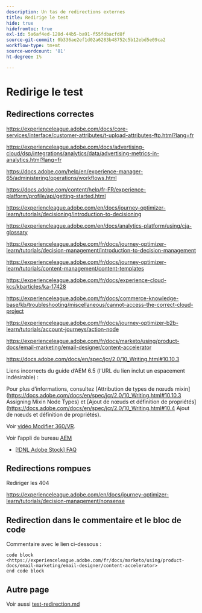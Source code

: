 ```yaml
---
description: Un tas de redirections externes
title: Redirige le test
hide: true
hidefromtoc: true
exl-id: 5a6af4ed-120d-44b5-ba91-f55fdbacfd8f
source-git-commit: 0b336ae2ef1d02a6283b48752c5b12ebd5e09ca2
workflow-type: tm+mt
source-wordcount: '81'
ht-degree: 1%

---
```


# Redirige le test

## Redirections correctes

<https://experienceleague.adobe.com/docs/core-services/interface/customer-attributes/t-upload-attributes-ftp.html?lang=fr>

<https://experienceleague.adobe.com/docs/advertising-cloud/dsp/integrations/analytics/data/advertising-metrics-in-analytics.html?lang=fr>

<https://docs.adobe.com/help/en/experience-manager-65/administering/operations/workflows.html>

<https://docs.adobe.com/content/help/fr-FR/experience-platform/profile/api/getting-started.html>

<!--
<https://marketing.adobe.com/resources/help/en_US/reference/regional-data-collection.html>
-->

<https://experiencleague.adobe.com/en/docs/journey-optimizer-learn/tutorials/decisioning/introduction-to-decisioning>

<https://experiencleague.adobe.com/en/docs/analytics-platform/using/cja-glossary>

<https://experienceleague.adobe.com/fr/docs/journey-optimizer-learn/tutorials/decision-management/introduction-to-decision-management>

<https://experienceleague.adobe.com/fr/docs/journey-optimizer-learn/tutorials/content-management/content-templates>

<https://experienceleague.adobe.com/fr/docs/experience-cloud-kcs/kbarticles/ka-17428>

<https://experienceleague.adobe.com/fr/docs/commerce-knowledge-base/kb/troubleshooting/miscellaneous/cannot-access-the-correct-cloud-project>

<https://experienceleague.adobe.com/fr/docs/journey-optimizer-b2b-learn/tutorials/account-journeys/action-node>

<https://experienceleague.adobe.com/fr/docs/marketo/using/product-docs/email-marketing/email-designer/content-accelerator>

<https://docs.adobe.com/docs/en/spec/jcr/2.0/10_Writing.html#10.10.3>

Liens incorrects du guide d’AEM 6.5 (l’URL du lien inclut un espacement indésirable) :

Pour plus d’informations, consultez [Attribution de types de nœuds mixin]&#x200B;(https://docs.adobe.com/docs/en/spec/jcr/2.0/10_Writing.html#10.10.3 Assigning Mixin Node Types) et [Ajout de nœuds et définition de propriétés]&#x200B;(https://docs.adobe.com/docs/en/spec/jcr/2.0/10_Writing.html#10.4 Ajout de nœuds et définition de propriétés).

Voir [vidéo Modifier 360/VR](https://helpx.adobe.com/fr/premiere-pro/how-to/edit-360-vr-video.html).

Voir l’appli de bureau [AEM](https://helpx.adobe.com/fr/experience-manager/desktop-app/aem-desktop-app.html)

* [[!DNL Adobe Stock] FAQ](https://helpx.adobe.com/fr/stock/faq.html)

## Redirections rompues

Rediriger les 404

<https://experienceleague.adobe.com/en/docs/journey-optimizer-learn/tutorials/decision-management/nonsense>

## Redirection dans le commentaire et le bloc de code

Commentaire avec le lien ci-dessous :

<!--
<https://experienceleague.adobe.com/fr/docs/marketo/using/product-docs/email-marketing/email-designer/content-accelerator>
-->

```
code block
<https://experienceleague.adobe.com/fr/docs/marketo/using/product-docs/email-marketing/email-designer/content-accelerator>
end code block
```

## Autre page

Voir aussi [test-redirection.md](test-redirection.md)
